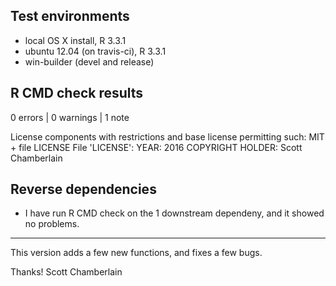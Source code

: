 ## Test environments

* local OS X install, R 3.3.1
* ubuntu 12.04 (on travis-ci), R 3.3.1
* win-builder (devel and release)

## R CMD check results

0 errors | 0 warnings | 1 note

License components with restrictions and base license permitting such:
   MIT + file LICENSE
 File 'LICENSE':
   YEAR: 2016
   COPYRIGHT HOLDER: Scott Chamberlain

## Reverse dependencies

* I have run R CMD check on the 1 downstream dependeny, and 
it showed no problems.

---

This version adds a few new functions, and fixes a few bugs. 

Thanks! 
Scott Chamberlain
